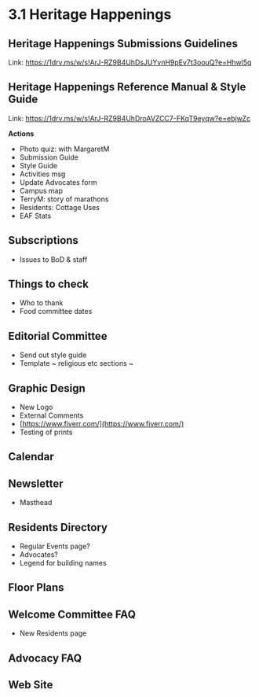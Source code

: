 # 3.1 Heritage Happenings



## Heritage Happenings Submissions Guidelines

Link: https://1drv.ms/w/s!ArJ-RZ9B4UhDsJUYvnH9pEv7t3oouQ?e=Hhwl5q

## Heritage Happenings Reference Manual & Style Guide

Link: https://1drv.ms/w/s!ArJ-RZ9B4UhDroAVZCC7-FKqT9eyqw?e=ebjwZc


**Actions**

* Photo quiz: with MargaretM
* Submission Guide
* Style Guide
* Activities msg
* Update Advocates form
* Campus map
* TerryM: story of marathons
* Residents: Cottage Uses
* EAF Stats

## Subscriptions

* Issues to BoD & staff

## Things to check

* Who to thank
* Food committee dates

## Editorial Committee

* Send out style guide
* Template ~ religious etc sections ~ 

## Graphic Design

* New Logo
* External Comments
* [https://www.fiverr.com/](https://www.fiverr.com/)
* Testing of prints

## Calendar

## Newsletter

* Masthead

## Residents Directory

* Regular Events page?
* Advocates?
* Legend for building names

## Floor Plans

## Welcome Committee FAQ

* New Residents page

## Advocacy FAQ

## Web Site